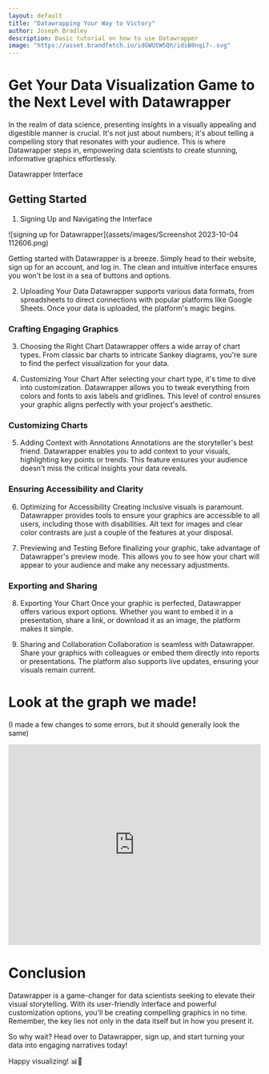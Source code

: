 ```yaml
---
layout: default
title: "Datawrapping Your Way to Victory"
author: Joseph Bradley
description: Basic tutorial on how to use Datawrapper
image: "https://asset.brandfetch.io/idGWUtW5Qh/idiB0nqi7-.svg"
---
```

# Get Your Data Visualization Game to the Next Level with Datawrapper
In the realm of data science, presenting insights in a visually appealing and digestible manner is crucial. It's not just about numbers; it's about telling a compelling story that resonates with your audience. This is where Datawrapper steps in, empowering data scientists to create stunning, informative graphics effortlessly.

Datawrapper Interface

## Getting Started
1. Signing Up and Navigating the Interface

![signing up for Datawrapper](assets/images/Screenshot 2023-10-04 112606.png)

Getting started with Datawrapper is a breeze. Simply head to their website, sign up for an account, and log in. The clean and intuitive interface ensures you won't be lost in a sea of buttons and options.

2. Uploading Your Data
Datawrapper supports various data formats, from spreadsheets to direct connections with popular platforms like Google Sheets. Once your data is uploaded, the platform's magic begins.

### Crafting Engaging Graphics
3. Choosing the Right Chart
Datawrapper offers a wide array of chart types. From classic bar charts to intricate Sankey diagrams, you're sure to find the perfect visualization for your data.

4. Customizing Your Chart
After selecting your chart type, it's time to dive into customization. Datawrapper allows you to tweak everything from colors and fonts to axis labels and gridlines. This level of control ensures your graphic aligns perfectly with your project's aesthetic.

### Customizing Charts

5. Adding Context with Annotations
Annotations are the storyteller's best friend. Datawrapper enables you to add context to your visuals, highlighting key points or trends. This feature ensures your audience doesn't miss the critical insights your data reveals.

### Ensuring Accessibility and Clarity
6. Optimizing for Accessibility
Creating inclusive visuals is paramount. Datawrapper provides tools to ensure your graphics are accessible to all users, including those with disabilities. Alt text for images and clear color contrasts are just a couple of the features at your disposal.

7. Previewing and Testing
Before finalizing your graphic, take advantage of Datawrapper's preview mode. This allows you to see how your chart will appear to your audience and make any necessary adjustments.

### Exporting and Sharing
8. Exporting Your Chart
Once your graphic is perfected, Datawrapper offers various export options. Whether you want to embed it in a presentation, share a link, or download it as an image, the platform makes it simple.

9. Sharing and Collaboration
Collaboration is seamless with Datawrapper. Share your graphics with colleagues or embed them directly into reports or presentations. The platform also supports live updates, ensuring your visuals remain current.

# Look at the graph we made!
(I made a few changes to some errors, but it should generally look the same)

<iframe title="GDP and Fertility Rate" aria-label="Scatter Plot" id="datawrapper-chart-Cr4lj" src="https://datawrapper.dwcdn.net/Cr4lj/1/" scrolling="no" frameborder="0" style="width: 0; min-width: 100% !important; border: none;" height="400" data-external="1"></iframe><script type="text/javascript">!function(){"use strict";window.addEventListener("message",(function(a){if(void 0!==a.data["datawrapper-height"]){var e=document.querySelectorAll("iframe");for(var t in a.data["datawrapper-height"])for(var r=0;r<e.length;r++)if(e[r].contentWindow===a.source){var i=a.data["datawrapper-height"][t]+"px";e[r].style.height=i}}}))}();
</script>

# Conclusion
Datawrapper is a game-changer for data scientists seeking to elevate their visual storytelling. With its user-friendly interface and powerful customization options, you'll be creating compelling graphics in no time. Remember, the key lies not only in the data itself but in how you present it.

So why wait? Head over to Datawrapper, sign up, and start turning your data into engaging narratives today!

Happy visualizing! 📊🚀
